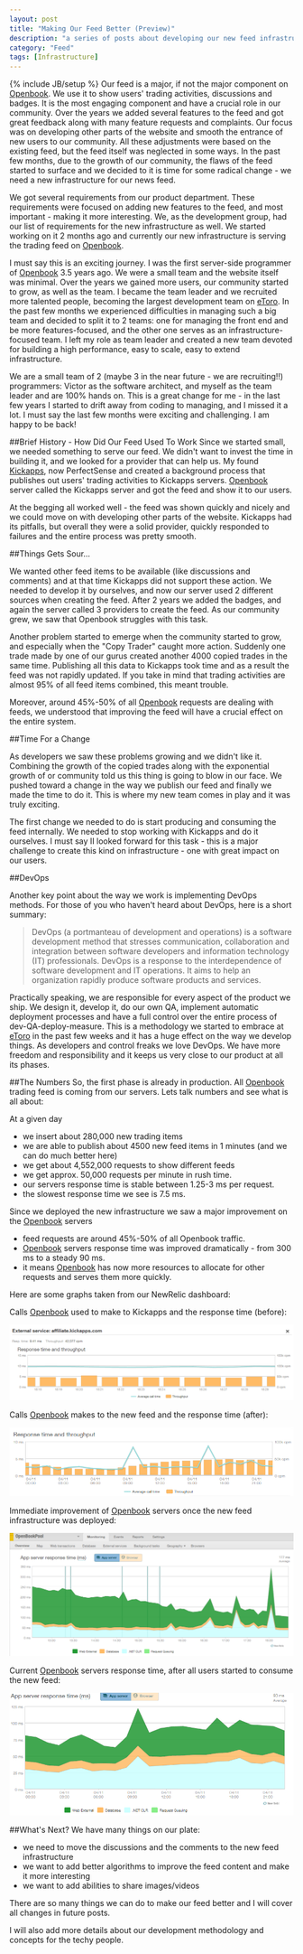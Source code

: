 ```yaml
---
layout: post
title: "Making Our Feed Better (Preview)"
description: "a series of posts about developing our new feed infrastructire"
category: "Feed"
tags: [Infrastructure]
---
```

{% include JB/setup %}
Our feed is a major, if not the major component on [Openbook]. We use it to show users' trading activities, discussions and badges. It is the most engaging component and have a crucial role in our community. Over the years we added several features to the feed and got great feedback along with many feature requests and complaints.
Our focus was on developing other parts of the website and smooth the entrance of new users to our community. All these adjustments were based on the existing feed, but the feed itself was neglected in some ways. In the past few months, due to the growth of our community, the flaws of the feed started to surface and we decided to it is time for some radical change - we need a new infrastructure for our news feed.

We got several requirements from our product department. These requirements were focused on adding new features to the feed, and most important - making it more interesting. We, as the development group, had our list of requirements for the new infrastructure as well. We started working on it 2 months ago and currently our new infrastructure is serving the trading feed on [Openbook].

I must say this is an exciting journey. I was the first server-side programmer of [Openbook] 3.5 years ago. We were a small team and the website itself was minimal. Over the years we gained more users, our community started to grow, as well as the team. I became the team leader and we recruited more talented people, becoming the largest development team on [eToro]. In the past few months we experienced difficulties in managing such a big team and decided to split it to 2 teams: one for managing the front end and be more features-focused, and the other one serves as an infrastructure-focused team. I left my role as team leader and created a new team devoted for building a high performance, easy to scale, easy to extend infrastructure.

We are a small team of 2 (maybe 3 in the near future - we are recruiting!!) programmers: Victor as the software architect, and myself as the team leader and are 100% hands on. This is a great change for me - in the last few years I started to drift away from coding to managing, and I missed it a lot. I must say the last few months were exciting and challenging. I am happy to be back!

##Brief History - How Did Our Feed Used To Work
Since we started small, we needed something to serve our feed. We didn't want to invest the time in building it, and we looked for a provider that can help us. My found [Kickapps], now PerfectSense and created a background process that publishes out users' trading activities to Kickapps servers. [Openbook] server called the Kickapps server and got the feed and show it to our users.

At the begging all worked well - the feed was shown quickly and nicely and we could move on with developing other parts of the website. Kickapps had its pitfalls, but overall they were a solid provider, quickly responded to failures and the entire process was pretty smooth.

##Things Gets Sour...

We wanted other feed items to be available (like discussions and comments) and at that time Kickapps did not support these action. We needed to develop it by ourselves, and now our server used 2 different sources when creating the feed. After 2 years we added the badges, and again the server called 3 providers to create the feed. As our community grew, we saw that Openbook struggles with this task.

Another problem started to emerge when the community started to grow, and especially when the "Copy Trader" caught more action. Suddenly one trade made by one of our gurus created another 4000 copied trades in the same time. Publishing all this data to Kickapps took time and as a result the feed was not rapidly updated. If you take in mind that trading activities are almost 95% of all feed items combined, this meant trouble.

Moreover, around 45%-50% of all [Openbook] requests are dealing with feeds, we understood that improving the feed will have a crucial effect on the entire system. 

##Time For a Change

As developers we saw these problems growing and we didn't like it. Combining the growth of the copied trades along with the exponential growth of or community told us this thing is going to blow in our face. We pushed toward a change in the way we publish our feed and finally we made the time to do it. This is where my new team comes in play and it was truly exciting.

The first change we needed to do is start producing and consuming the feed internally. We needed to stop working with Kickapps and do it ourselves. I must say II looked forward for this task - this is a major challenge to create this kind on infrastructure - one with great impact on our users.

##DevOps

Another key point about the way we work is implementing DevOps methods. For those of you who haven't heard about DevOps, here is a short summary:
>DevOps (a portmanteau of development and operations) is a software development method that stresses communication, collaboration and integration between software developers and information technology (IT) professionals. DevOps is a response to the interdependence of software development and IT operations. It aims to help an organization rapidly produce software products and services.

Practically speaking, we are responsible for every aspect of the product we ship. We design it, develop it, do our own QA, implement automatic deployment processes and have a full control over the entire process of dev-QA-deploy-measure. This is a methodology we started to embrace at [eToro] in the past few weeks and it has a huge effect on the way we develop things. As developers and control freaks we love DevOps. We have more freedom and responsibility and it keeps us very close to our product at all its phases.

##The Numbers
So, the first phase is already in production. All [Openbook] trading feed is coming from our servers. Lets talk numbers and see what is all about:

At a given day

- we insert about 280,000 new trading items
- we are able to publish about 4500 new feed items in 1 minutes (and we can do much better here)
- we get about 4,552,000 requests to show different feeds
- we get approx. 50,000 requests per minute in rush time.
- our servers response time is stable between 1.25-3 ms per request.
- the slowest response time we see is 7.5 ms.


Since we deployed the new infrastructure we saw a major improvement on the [Openbook] servers

- feed requests are around 45%-50% of all Openbook traffic.
- [Openbook] servers response time was improved dramatically - from 300 ms to a steady 90 ms.
- it means [Openbook] has now more resources to allocate for other requests and serves them more quickly.

Here are some graphs taken from our NewRelic dashboard:

Calls [Openbook] used to make to Kickapps and the response time (before):

![kickapps response time][kickapps-repsonse]

Calls [Openbook] makes to the new feed and the response time (after):

![new feed infrastructure response time][feed-response]

Immediate improvement of [Openbook] servers once the new feed infrastructure was deployed:

![Openbook during deployment][openbook-perf-before]

Current [Openbook] servers response time, after all users started to consume the new feed:

![Openbook after deployment][openbook-perf-after]

##What's Next?
We have many things on our plate: 

- we need to move the discussions and the comments to the new feed infrastructure
- we want to add better algorithms to improve the feed content and make it more interesting
- we want to add abilities to share images/videos

There are so many things we can do to make our feed better and I will cover all changes in future posts.

I will also add more details about our development methodology and concepts for the techy people.


[Openbook]: https://openbook.etoro.com
[eToro]: http://etoro.com
[Kickapps]: http://www.perfectsensedigital.com/products/
[kickapps-repsonse]: /assets/images/kickapps-repsonse.png
[feed-response]: /assets/images/feed-response.png
[openbook-perf-before]: /assets/images/openbook-perf-before.png
[openbook-perf-after]: /assets/images/openbook-perf-after.png

